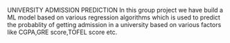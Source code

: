 UNIVERSITY ADMISSION PREDICTION
In this group project we have build a ML model based on various regression algorithms which is used to predict the probablity of getting admission in a university based on various factors like CGPA,GRE score,TOFEL score etc.
